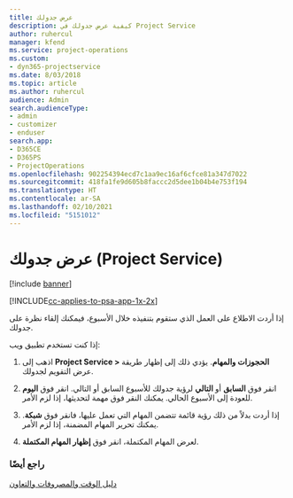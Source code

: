```yaml
---
title: عرض جدولك
description: كيفية عرض جدولك في Project Service
author: ruhercul
manager: kfend
ms.service: project-operations
ms.custom:
- dyn365-projectservice
ms.date: 8/03/2018
ms.topic: article
ms.author: ruhercul
audience: Admin
search.audienceType:
- admin
- customizer
- enduser
search.app:
- D365CE
- D365PS
- ProjectOperations
ms.openlocfilehash: 902254394ecd7c1aa9ec16af6cfce81a347d7022
ms.sourcegitcommit: 418fa1fe9d605b8faccc2d5dee1b04b4e753f194
ms.translationtype: HT
ms.contentlocale: ar-SA
ms.lasthandoff: 02/10/2021
ms.locfileid: "5151012"
---
```

# <a name="view-your-schedule-project-service"></a>عرض جدولك (Project Service)

[!include [banner](../includes/psa-now-project-operations.md)]

[!INCLUDE[cc-applies-to-psa-app-1x-2x](../includes/cc-applies-to-psa-app-1x-2x.md)]

إذا أردت الاطلاع على العمل الذي ستقوم بتنفيذه خلال الأسبوع، فيمكنك إلقاء نظرة على جدولك.  
  
 إذا كنت تستخدم تطبيق ويب:  
  
1.  اذهب إلى **Project Service > الحجوزات والمهام**. يؤدي ذلك إلى إظهار طريقة عرض التقويم لجدولك.  
  
2.  انقر فوق **السابق** أو **التالي** لرؤية جدولك للأسبوع السابق أو التالي. انقر فوق **اليوم** للعودة إلى الأسبوع الحالي. يمكنك النقر فوق مهمة لتحديثها، إذا لزم الأمر.  
  
3.  إذا أردت بدلاً من ذلك رؤية قائمة تتضمن المهام التي تعمل عليها، فانقر فوق **شبكة**. يمكنك تحرير المهام المضمنة، إذا لزم الأمر.  
  
4.  لعرض المهام المكتملة، انقر فوق **إظهار المهام المكتملة**.  
  
### <a name="see-also"></a>راجع أيضًا  
 [دليل الوقت والمصروفات والتعاون](../psa/time-expense-collaboration-guide.md)
